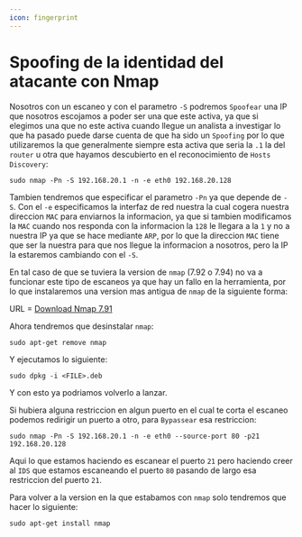 ```yaml
---
icon: fingerprint
---
```


# Spoofing de la identidad del atacante con Nmap

Nosotros con un escaneo y con el parametro `-S` podremos `Spoofear` una IP que nosotros escojamos a poder ser una que este activa, ya que si elegimos una que no este activa cuando llegue un analista a investigar lo que ha pasado puede darse cuenta de que ha sido un `Spoofing` por lo que utilizaremos la que generalmente siempre esta activa que seria la `.1` la del `router` u otra que hayamos descubierto en el reconocimiento de `Hosts Discovery`:

```shell
sudo nmap -Pn -S 192.168.20.1 -n -e eth0 192.168.20.128
```

Tambien tendremos que especificar el parametro `-Pn` ya que depende de `-S`. Con el `-e` especificamos la interfaz de red nuestra la cual cogera nuestra direccion `MAC` para enviarnos la informacion, ya que si tambien modificamos la `MAC` cuando nos responda con la informacion la `128` le llegara a la `1` y no a nuestra IP ya que se hace mediante `ARP`, por lo que la direccion `MAC` tiene que ser la nuestra para que nos llegue la informacion a nosotros, pero la IP la estaremos cambiando con el `-S`.

En tal caso de que se tuviera la version de `nmap` (7.92 o 7.94) no va a funcionar este tipo de escaneos ya que hay un fallo en la herramienta, por lo que instalaremos una version mas antigua de `nmap` de la siguiente forma:

URL = [Download Nmap 7.91](https://packages.debian.org/bookworm/amd64/nmap/download)

Ahora tendremos que desinstalar `nmap`:

```shell
sudo apt-get remove nmap
```

Y ejecutamos lo siguiente:

```shell
sudo dpkg -i <FILE>.deb
```

Y con esto ya podriamos volverlo a lanzar.

Si hubiera alguna restriccion en algun puerto en el cual te corta el escaneo podemos redirigir un puerto a otro, para `Bypassear` esa restriccion:

```shell
sudo nmap -Pn -S 192.168.20.1 -n -e eth0 --source-port 80 -p21 192.168.20.128
```

Aqui lo que estamos haciendo es escanear el puerto `21` pero haciendo creer al `IDS` que estamos escaneando el puerto `80` pasando de largo esa restriccion del puerto `21`.

Para volver a la version en la que estabamos con `nmap` solo tendremos que hacer lo siguiente:

```shell
sudo apt-get install nmap
```
